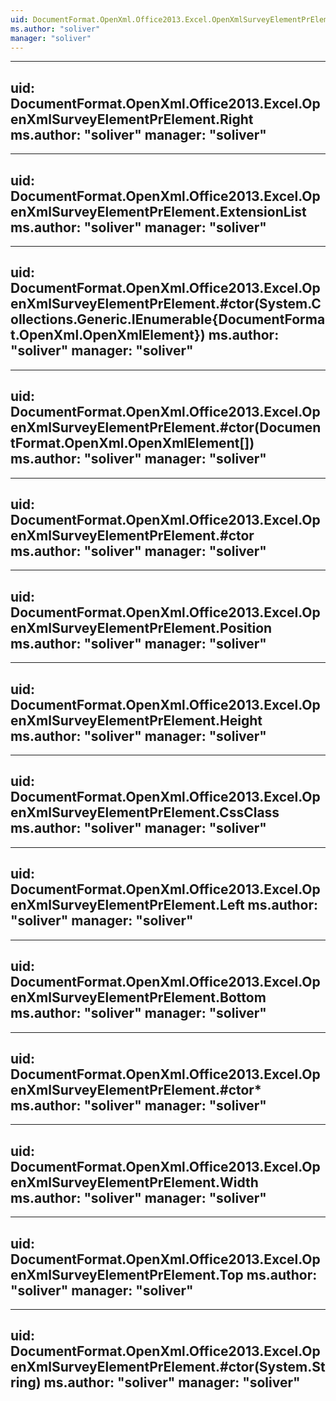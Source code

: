 ```yaml
---
uid: DocumentFormat.OpenXml.Office2013.Excel.OpenXmlSurveyElementPrElement
ms.author: "soliver"
manager: "soliver"
---
```


---
uid: DocumentFormat.OpenXml.Office2013.Excel.OpenXmlSurveyElementPrElement.Right
ms.author: "soliver"
manager: "soliver"
---

---
uid: DocumentFormat.OpenXml.Office2013.Excel.OpenXmlSurveyElementPrElement.ExtensionList
ms.author: "soliver"
manager: "soliver"
---

---
uid: DocumentFormat.OpenXml.Office2013.Excel.OpenXmlSurveyElementPrElement.#ctor(System.Collections.Generic.IEnumerable{DocumentFormat.OpenXml.OpenXmlElement})
ms.author: "soliver"
manager: "soliver"
---

---
uid: DocumentFormat.OpenXml.Office2013.Excel.OpenXmlSurveyElementPrElement.#ctor(DocumentFormat.OpenXml.OpenXmlElement[])
ms.author: "soliver"
manager: "soliver"
---

---
uid: DocumentFormat.OpenXml.Office2013.Excel.OpenXmlSurveyElementPrElement.#ctor
ms.author: "soliver"
manager: "soliver"
---

---
uid: DocumentFormat.OpenXml.Office2013.Excel.OpenXmlSurveyElementPrElement.Position
ms.author: "soliver"
manager: "soliver"
---

---
uid: DocumentFormat.OpenXml.Office2013.Excel.OpenXmlSurveyElementPrElement.Height
ms.author: "soliver"
manager: "soliver"
---

---
uid: DocumentFormat.OpenXml.Office2013.Excel.OpenXmlSurveyElementPrElement.CssClass
ms.author: "soliver"
manager: "soliver"
---

---
uid: DocumentFormat.OpenXml.Office2013.Excel.OpenXmlSurveyElementPrElement.Left
ms.author: "soliver"
manager: "soliver"
---

---
uid: DocumentFormat.OpenXml.Office2013.Excel.OpenXmlSurveyElementPrElement.Bottom
ms.author: "soliver"
manager: "soliver"
---

---
uid: DocumentFormat.OpenXml.Office2013.Excel.OpenXmlSurveyElementPrElement.#ctor*
ms.author: "soliver"
manager: "soliver"
---

---
uid: DocumentFormat.OpenXml.Office2013.Excel.OpenXmlSurveyElementPrElement.Width
ms.author: "soliver"
manager: "soliver"
---

---
uid: DocumentFormat.OpenXml.Office2013.Excel.OpenXmlSurveyElementPrElement.Top
ms.author: "soliver"
manager: "soliver"
---

---
uid: DocumentFormat.OpenXml.Office2013.Excel.OpenXmlSurveyElementPrElement.#ctor(System.String)
ms.author: "soliver"
manager: "soliver"
---
